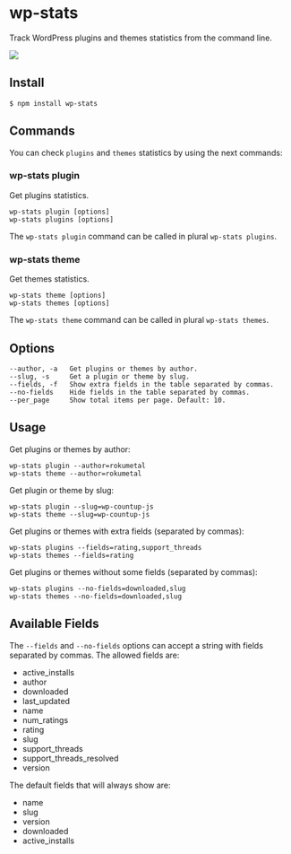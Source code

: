 # wp-stats

Track WordPress plugins and themes statistics from the command line.

![](https://i.imgur.com/WUuSsZx.png)

## Install

```
$ npm install wp-stats
```

## Commands

You can check `plugins` and `themes` statistics by using the next commands:

### wp-stats plugin

Get plugins statistics.

```
wp-stats plugin [options]
wp-stats plugins [options]
```

The `wp-stats plugin` command can be called in plural `wp-stats plugins`.

### wp-stats theme

Get themes statistics.

```
wp-stats theme [options]
wp-stats themes [options]
```

The `wp-stats theme` command can be called in plural `wp-stats themes`.

## Options

```
--author, -a   Get plugins or themes by author.
--slug, -s     Get a plugin or theme by slug.
--fields, -f   Show extra fields in the table separated by commas.
--no-fields    Hide fields in the table separated by commas.
--per_page     Show total items per page. Default: 10.
```

## Usage

Get plugins or themes by author:

```
wp-stats plugin --author=rokumetal
wp-stats theme --author=rokumetal
```

Get plugin or theme by slug:

```
wp-stats plugin --slug=wp-countup-js
wp-stats theme --slug=wp-countup-js
```

Get plugins or themes with extra fields (separated by commas):

```
wp-stats plugins --fields=rating,support_threads
wp-stats themes --fields=rating
```

Get plugins or themes without some fields (separated by commas):

```
wp-stats plugins --no-fields=downloaded,slug
wp-stats themes --no-fields=downloaded,slug
```

## Available Fields

The `--fields` and `--no-fields` options can accept a string with fields separated by commas. The allowed fields are:

- active_installs
- author
- downloaded
- last_updated
- name
- num_ratings
- rating
- slug
- support_threads
- support_threads_resolved
- version

The default fields that will always show are:

- name
- slug
- version
- downloaded
- active_installs
